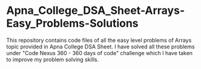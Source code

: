 # Apna_College_DSA_Sheet-Arrays-Easy_Problems-Solutions
This repository contains code files of all the easy level problems of Arrays topic provided in Apna College DSA Sheet.
I have solved all these problems under "Code Nexus 360 - 360 days of code" challenge which I have taken to improve my problem solving skills.
